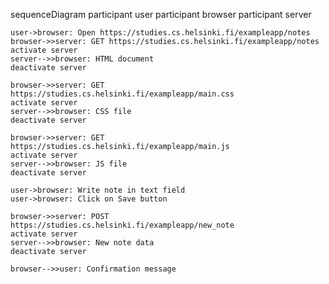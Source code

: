 sequenceDiagram
    participant user
    participant browser
    participant server
    
    user->browser: Open https://studies.cs.helsinki.fi/exampleapp/notes
    browser->>server: GET https://studies.cs.helsinki.fi/exampleapp/notes
    activate server
    server-->>browser: HTML document
    deactivate server

    browser->>server: GET https://studies.cs.helsinki.fi/exampleapp/main.css
    activate server
    server-->>browser: CSS file
    deactivate server

    browser->>server: GET https://studies.cs.helsinki.fi/exampleapp/main.js
    activate server
    server-->>browser: JS file
    deactivate server

    user->browser: Write note in text field
    user->browser: Click on Save button

    browser->>server: POST https://studies.cs.helsinki.fi/exampleapp/new_note
    activate server
    server-->>browser: New note data
    deactivate server

    browser-->>user: Confirmation message
